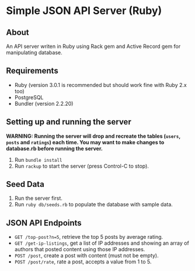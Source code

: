 # Simple JSON API Server (Ruby)

## About
An API server writen in Ruby using Rack gem and Active Record gem for manipulating database.

## Requirements

- Ruby (version 3.0.1 is recommended but should work fine with Ruby 2.x too)
- PostgreSQL
- Bundler (version 2.2.20)

## Setting up and running the server
**WARNING: Running the server will drop and recreate the tables (`users`, `posts` and `ratings`) each time. You may want to make changes to database.rb before running the server.**
1. Run `bundle install`
2. Run `rackup` to start the server (press Control-C to stop).

## Seed Data
1. Run the server first.
2. Run `ruby db/seeds.rb` to populate the database with sample data. 

## JSON API Endpoints
- `GET /top-post?n=5`, retrieve the top 5 posts by average rating.
- `GET /get-ip-listings`, get a list of IP addresses and showing an array of authors that posted content using those IP addresses.
- `POST /post`, create a post with content (must not be empty). 
- `POST /post/rate`, rate a post, accepts a value from 1 to 5.


